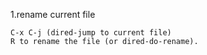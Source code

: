1.rename current file
```
C-x C-j (dired-jump to current file)
R to rename the file (or dired-do-rename).
```
